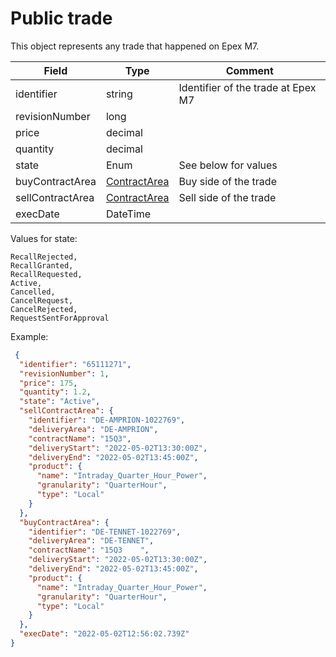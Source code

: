 ﻿# Public trade

This object represents any trade that happened on Epex M7.

| Field | Type         | Comment |
| --- |--------------| --- |
| identifier | string       | Identifier of the trade at Epex M7 |
| revisionNumber | long         | |
| price | decimal      | |
| quantity | decimal      | |
| state | Enum         | See below for values |
| buyContractArea | [ContractArea](contractarea.md) | Buy side of the trade |
| sellContractArea | [ContractArea](contractarea.md) | Sell side of the trade |
| execDate | DateTime     | |

Values for state:
```
RecallRejected,
RecallGranted,
RecallRequested,
Active,
Cancelled,
CancelRequest,
CancelRejected,
RequestSentForApproval
```

Example:
```json
 {
  "identifier": "65111271",
  "revisionNumber": 1,
  "price": 175,
  "quantity": 1.2,
  "state": "Active",
  "sellContractArea": {
    "identifier": "DE-AMPRION-1022769",
    "deliveryArea": "DE-AMPRION",
    "contractName": "15Q3",
    "deliveryStart": "2022-05-02T13:30:00Z",
    "deliveryEnd": "2022-05-02T13:45:00Z",
    "product": {
      "name": "Intraday_Quarter_Hour_Power",
      "granularity": "QuarterHour",
      "type": "Local"
    }
  },
  "buyContractArea": {
    "identifier": "DE-TENNET-1022769",
    "deliveryArea": "DE-TENNET",
    "contractName": "15Q3    ",
    "deliveryStart": "2022-05-02T13:30:00Z",
    "deliveryEnd": "2022-05-02T13:45:00Z",
    "product": {
      "name": "Intraday_Quarter_Hour_Power",
      "granularity": "QuarterHour",
      "type": "Local"
    }
  },
  "execDate": "2022-05-02T12:56:02.739Z"
}
```
